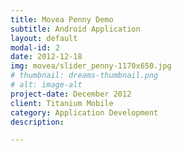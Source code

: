 ```yaml
---
title: Movea Penny Demo
subtitle: Android Application
layout: default
modal-id: 2
date: 2012-12-18
img: movea/slider_penny-1170x650.jpg
# thumbnail: dreams-thumbnail.png
# alt: image-alt
project-date: December 2012
client: Titanium Mobile
category: Application Development
description:  

---
```

